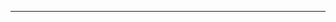 <!--
CO_OP_TRANSLATOR_METADATA:
{
  "original_hash": "685f55cb07de19b52a30ce6e8b6d889e",
  "translation_date": "2025-08-28T20:59:53+00:00",
  "source_file": "03-CoreGenerativeAITechniques/README.md",
  "language_code": "ar"
}
-->


---

